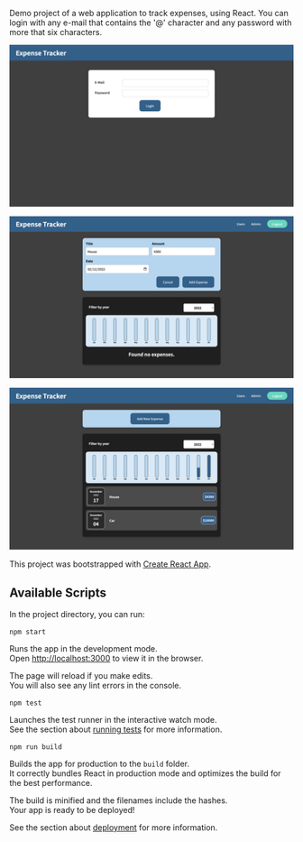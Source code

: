 Demo project of a web application to track expenses, using React. You can login with any e-mail that contains the '@' character and any password with more that six characters.

<p align="center">
  <img src="https://github.com/federicobaldini/expense-tracker/blob/master/login.png" alt="login" />
</p>

<p align="center">
  <img src="https://github.com/federicobaldini/expense-tracker/blob/master/expense_add.png" alt="add" />
</p>

<p align="center">
  <img src="https://github.com/federicobaldini/expense-tracker/blob/master/expense_list.png" alt="list" />
</p>

This project was bootstrapped with [Create React App](https://github.com/facebook/create-react-app).

## Available Scripts

In the project directory, you can run:

```
npm start
```

Runs the app in the development mode.<br />
Open [http://localhost:3000](http://localhost:3000) to view it in the browser.

The page will reload if you make edits.<br />
You will also see any lint errors in the console.

```
npm test
```

Launches the test runner in the interactive watch mode.<br />
See the section about [running tests](https://facebook.github.io/create-react-app/docs/running-tests) for more information.

```
npm run build
```

Builds the app for production to the `build` folder.<br />
It correctly bundles React in production mode and optimizes the build for the best performance.

The build is minified and the filenames include the hashes.<br />
Your app is ready to be deployed!

See the section about [deployment](https://facebook.github.io/create-react-app/docs/deployment) for more information.
